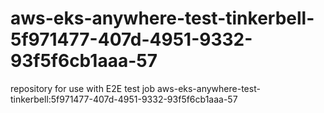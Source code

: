 # aws-eks-anywhere-test-tinkerbell-5f971477-407d-4951-9332-93f5f6cb1aaa-57
repository for use with E2E test job aws-eks-anywhere-test-tinkerbell:5f971477-407d-4951-9332-93f5f6cb1aaa-57
